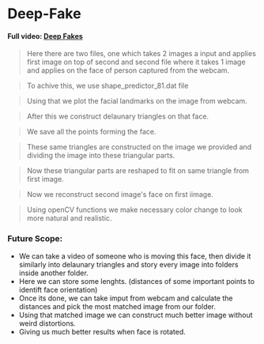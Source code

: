 # Deep-Fake

#### Full video: [Deep Fakes](https://www.linkedin.com/posts/karan-owalekar_delaunay-python-deepfakes-activity-6667342958678958080-JL2n)

> Here there are two files, one which takes 2 images a input and applies first image on top of second and second file where it takes 1 image and applies on the face of person captured from the webcam.

> To achive this, we use shape_predictor_81.dat file

> Using that we plot the facial landmarks on the image from webcam.

> After this we construct delaunary triangles on that face.

> We save all the points forming the face.

> These same triangles are constructed on the image we provided and dividing the image into these triangular parts.

> Now these triangular parts are reshaped to fit on same triangle from first image.

> Now we reconstruct second image's face on first iimage.

> Using openCV functions we make necessary color change to look more natural and realistic.

### Future Scope: 
- We can take a video of someone who is moving this face, then divide it similarly into delaunary triangles and story every image into folders inside another folder.
- Here we can store some lenghts. (distances of some important points to identift face orientation) 
- Once its done, we can take imput from webcam and calculate the distances and pick the most matched image from our folder.
- Using that matched image we can construct much better image without weird distortions.
- Giving us much better results when face is rotated.
